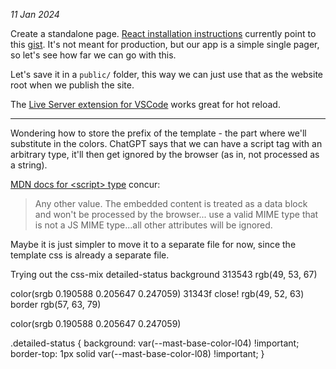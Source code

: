 _11 Jan 2024_

Create a standalone page. [React installation
instructions](https://react.dev/learn/installation) currently point to this
[gist](https://gist.githubusercontent.com/gaearon/0275b1e1518599bbeafcde4722e79ed1/raw/db72dcbf3384ee1708c4a07d3be79860db04bff0/example.html).
It's not meant for production, but our app is a simple single pager, so let's
see how far we can go with this.

Let's save it in a `public/` folder, this way we can just use that as the
website root when we publish the site.

The [Live Server extension for
VSCode](https://marketplace.visualstudio.com/items?itemName=ritwickdey.LiveServer)
works great for hot reload.

---

Wondering how to store the prefix of the template - the part where we'll
substitute in the colors. ChatGPT says that we can have a script tag with an
arbitrary type, it'll then get ignored by the browser (as in, not processed as a
string).

[MDN docs for \<script\>
type](https://developer.mozilla.org/en-US/docs/Web/HTML/Element/script/type)
concur:

> Any other value. The embedded content is treated as a data block and won't be
> processed by the browser... use a valid MIME type that is not a JS MIME
> type...all other attributes will be ignored.

Maybe it is just simpler to move it to a separate file for now, since the
template css is already a separate file.

Trying out the css-mix
detailed-status background 313543 rgb(49, 53, 67)

color(srgb 0.190588 0.205647 0.247059) 31343f close!
rgb(49, 52, 63)
border rgb(57, 63, 79)

color(srgb 0.190588 0.205647 0.247059)

.detailed-status {
    background: var(--mast-base-color-l04) !important;
    border-top: 1px solid var(--mast-base-color-l08) !important;
}
